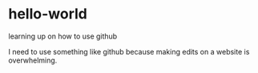 # hello-world
learning up on how to use github

I need to use something like github because making edits on a website is overwhelming.
